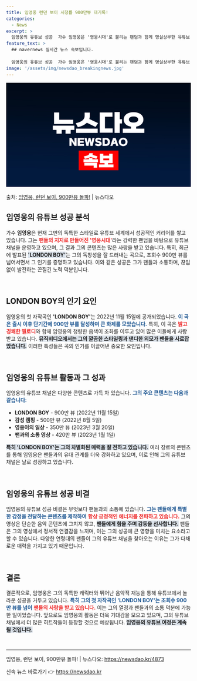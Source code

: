 ```yaml
---
title: 임영웅 런던 보이 시청률 900만뷰 대기록!
categories:
  - News
excerpt: >
  임영웅의 유튜브 성공  가수 임영웅은 '영웅시대'로 불리는 팬덤과 함께 명실상부한 유튜브 제왕으로 자리매김하…
feature_text: >
  ## navernews 실시간 뉴스 속보입니다.

  임영웅의 유튜브 성공  가수 임영웅은 '영웅시대'로 불리는 팬덤과 함께 명실상부한 유튜브 제왕으로 자리매김하…
image: '/assets/img/newsdao_breakingnews.jpg'
---
```


![뉴스다오 속보](/assets/img/newsdao_breakingnews.jpg)

<p>출처: <a href="https://newsdao.kr/4873" rel="dofollow">임영웅, 런던 보이, 900만뷰 돌파!</a> | 뉴스다오</p>

<h2 data-ke-size="size26">임영웅의 유튜브 성공 분석</h2>

<p data-ke-size="size16">가수 <b>임영웅</b>은 현재 그만의 독특한 스타일로 유튜브 세계에서 성공적인 커리어를 쌓고 있습니다. 그는 <b><span style="color: #ee2323;">팬들의 지지로 만들어진 '영웅시대'</span></b>라는 강력한 팬덤을 바탕으로 유튜브 채널을 운영하고 있으며, 그 결과 그의 콘텐츠는 많은 사랑을 받고 있습니다. 특히, 최근에 발표된 <b><span style="background-color: #21538527;">'LONDON BOY'</span></b>는 그의 독창성을 잘 드러내는 곡으로, 조회수 900만 뷰를 넘어서면서 그 인기를 증명하고 있습니다. 이와 같은 성공은 그가 팬들과 소통하며, 끊임없이 발전하는 끈질긴 노력 덕분입니다.</p>

<p data-ke-size="size16">&nbsp;</p>

<h2 data-ke-size="size26">LONDON BOY의 인기 요인</h2>

<p data-ke-size="size16">임영웅의 첫 자작곡인 <b>'LONDON BOY'</b>는 2022년 11월 15일에 공개되었습니다. <b><span style="color: #1a5490;">이 곡은 출시 이후 단기간에 900만 뷰를 달성하며 큰 화제를 모았습니다.</span></b> 특히, 이 곡은 <b><span style="color: #ee2323;">밝고 경쾌한 멜로디</span></b>와 함께 임영웅의 청량한 음색이 조화를 이루고 있어 많은 이들에게 사랑받고 있습니다. <b><span style="background-color: #21538527;">뮤직비디오에서는 그의 깔끔한 스타일링과 댄디한 외모가 팬들을 사로잡았습니다.</span></b> 이러한 특성들은 곡의 인기를 이끌어낸 중요한 요인입니다.</p>

<p data-ke-size="size16">&nbsp;</p>

<h2 data-ke-size="size26">임영웅의 유튜브 활동과 그 성과</h2>

<p data-ke-size="size16">임영웅의 유튜브 채널은 다양한 콘텐츠로 가득 차 있습니다. <b><span style="color: #1a5490;">그의 주요 콘텐츠는 다음과 같습니다:</span></b> 
<ul>
    <li><b>LONDON BOY</b> - 900만 뷰 (2022년 11월 15일)</li>
    <li><b>감성 캠핑</b> - 500만 뷰 (2022년 8월 5일)</li>
    <li><b>영웅이의 일상</b> - 350만 뷰 (2023년 3월 20일)</li>
    <li><b>팬과의 소통 영상</b> - 420만 뷰 (2023년 1월 1일)</li>
</ul>
<b><span style="background-color: #21538527;">특히 'LONDON BOY'는 그의 차별화된 매력을 잘 전하고 있습니다.</span></b> 여러 장르의 콘텐츠를 통해 임영웅은 팬들과의 유대 관계를 더욱 강화하고 있으며, 이로 인해 그의 유튜브 채널은 날로 성장하고 있습니다.</p>

<p data-ke-size="size16">&nbsp;</p>

<h2 data-ke-size="size26">임영웅의 유튜브 성공 비결</h2>

<p data-ke-size="size16">임영웅의 유튜브 성공 비결은 무엇보다 팬들과의 소통에 있습니다. <b><span style="color: #1a5490;">그는 팬들에게 특별한 감정을 전달하는 콘텐츠를 제작하여</span></b> <b><span style="color: #ee2323;">항상 긍정적인 에너지를 전파하고 있습니다.</span></b> 그의 영상은 단순한 음악 콘텐츠에 그치지 않고, <b><span style="background-color: #21538527;">팬들에게 힘을 주며 감동을 선사합니다.</span></b> 팬들은 그의 영상에서 정서적 연결감을 느끼며, 이는 그의 성공에 큰 영향을 미치는 요소라고 할 수 있습니다. 다양한 연령대의 팬들이 그의 유튜브 채널을 찾아오는 이유는 그가 다채로운 매력을 가지고 있기 때문입니다.</p>

<p data-ke-size="size16">&nbsp;</p>

<h2 data-ke-size="size26">결론</h2>

<p data-ke-size="size16">결론적으로, 임영웅은 그의 독특한 캐릭터와 뛰어난 음악적 재능을 통해 유튜브에서 놀라운 성공을 거두고 있습니다. <b><span style="color: #1a5490;">특히 그의 첫 자작곡인 'LONDON BOY'는 조회수 900만 뷰를 넘어</span></b> <b><span style="color: #ee2323;">팬들의 사랑을 받고 있습니다.</span></b> 이는 그의 열정과 팬들과의 소통 덕분에 가능한 일이었습니다. 앞으로도 임영웅의 활동은 더욱 기대감을 모으고 있으며, 그의 유튜브 채널에서 더 많은 히트작들이 등장할 것으로 예상됩니다. <b><span style="background-color: #21538527;">임영웅의 유튜브 여정은 계속될 것입니다.</span></b></p>

<p data-ke-size="size16">&nbsp;</p>

<hr>

<p data-ke-size="size16">임영웅, 런던 보이, 900만뷰 돌파! | 뉴스다오: <a href="https://newsdao.kr/4873">https://newsdao.kr/4873</a></p> 

신속 뉴스 바로가기 👉 <a href="https://newsdao.kr" rel="dofollow">https://newsdao.kr</a>


